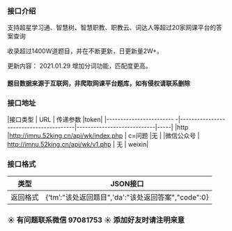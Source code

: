 ### 接口介绍

支持超星学习通、智慧树、智慧职教、职教云、词达人等超过20家网课平台的答案查询

收录超过1400W道题目，并在不断更新，日更新量2W+。

更新内容：
    2021.01.29 增加分词功能，匹配度更高。

#### 题目数据来源于互联网，非爬取网课平台题库，如有侵权请联系删除

### 接口地址

|接口类型                   | URL                                    | 传递参数                   |token|
|------------------------ -|----------------------------------------|----------------------------|-----|
|http                      |http://imnu.52king.cn/api/wk/index.php  |  c=问题                    |无    |
|微信公众号                | http://imnu.52king.cn/api/wk/v1.php    | 无                         | weixin|
 


### 接口格式

| 类型     | JSON接口                                                     | 
| -------- | ------------------------------------------------------------ |
| 返回格式 | {‘tm’:"该处返回题目",'da':"该处返回答案","code":0} | 


### :sunny: 有问题联系微信 97081753 :sunny: 添加好友时请注明来意
